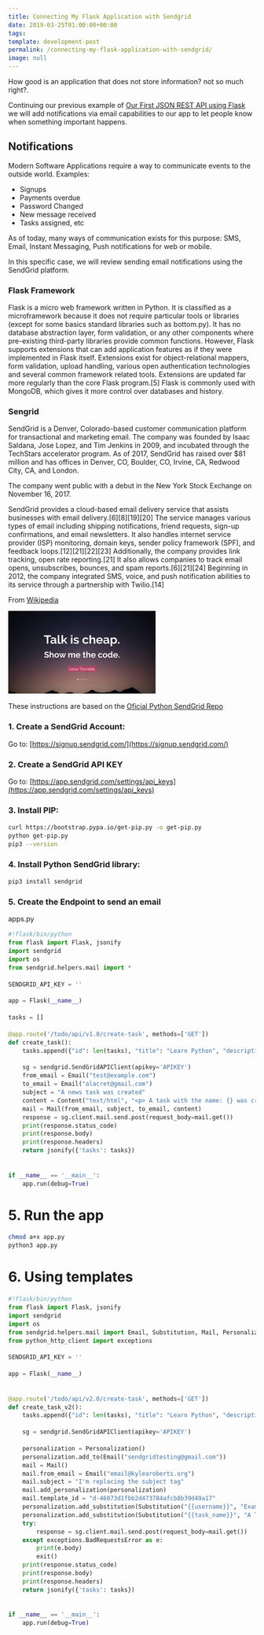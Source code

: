 ```yaml
---
title: Connecting My Flask Application with Sendgrid
date: 2019-03-25T01:00:00+00:00
tags: 
template: development-post
permalink: /connecting-my-flask-application-with-sendgrid/
image: null
---
```


How good is an application that does not store information? not so much right?. 

Continuing our previous example of [Our First JSON REST API using Flask](https://cobuildlab.com/development-blog/my-first-json-rest-api-with-flask/) we will add notifications via email capabilities to our app to let people know when something important happens.

## Notifications

Modern Software Applications require a way to communicate events to the outside world. Examples: 

- Signups
- Payments overdue
- Password Changed
- New message received
- Tasks assigned, etc

As of today, many ways of communication exists for this purpose: SMS, Email, Instant Messaging, Push notifications for web or mobile.


In this specific case, we will review sending email notifications using the SendGrid platform.


### Flask Framework

Flask is a micro web framework written in Python. It is classified as a microframework because it does not require particular tools or libraries (except for some basics standard libraries such as bottom.py). It has no database abstraction layer, form validation, or any other components where pre-existing third-party libraries provide common functions. However, Flask supports extensions that can add application features as if they were implemented in Flask itself. Extensions exist for object-relational mappers, form validation, upload handling, various open authentication technologies and several common framework related tools. Extensions are updated far more regularly than the core Flask program.[5] Flask is commonly used with MongoDB, which gives it more control over databases and history. 


### Sengrid

SendGrid is a Denver, Colorado-based customer communication platform for transactional and marketing email. The company was founded by Isaac Saldana, Jose Lopez, and Tim Jenkins in 2009, and incubated through the TechStars accelerator program. As of 2017, SendGrid has raised over $81 million and has offices in Denver, CO, Boulder, CO, Irvine, CA, Redwood City, CA, and London.

The company went public with a debut in the New York Stock Exchange on November 16, 2017.

SendGrid provides a cloud-based email delivery service that assists businesses with email delivery.[6][8][19][20] The service manages various types of email including shipping notifications, friend requests, sign-up confirmations, and email newsletters. It also handles internet service provider (ISP) monitoring, domain keys, sender policy framework (SPF), and feedback loops.[12][21][22][23] Additionally, the company provides link tracking, open rate reporting.[21] It also allows companies to track email opens, unsubscribes, bounces, and spam reports.[6][21][24] Beginning in 2012, the company integrated SMS, voice, and push notification abilities to its service through a partnership with Twilio.[14]

From [Wikipedia](https://en.wikipedia.org/wiki/SendGrid)

![Show me the code](./media/show-me-the-code.jpeg)


These instructions are based on the [Oficial Python SendGrid Repo](https://github.com/sendgrid/sendgrid-python)

### 1. Create a SendGrid Account:

Go to: [https://signup.sendgrid.com/](https://signup.sendgrid.com/)


### 2. Create a SendGrid API KEY

Go to: [https://app.sendgrid.com/settings/api_keys](https://app.sendgrid.com/settings/api_keys)


### 3. Install PIP:

```bash
curl https://bootstrap.pypa.io/get-pip.py -o get-pip.py
python get-pip.py
pip3 --version
```

### 4. Install Python SendGrid library:

```bash
pip3 install sendgrid
```

### 5. Create the Endpoint to send an email

apps.py

```python
#!flask/bin/python
from flask import Flask, jsonify
import sendgrid
import os
from sendgrid.helpers.mail import *

SENDGRID_API_KEY = ''

app = Flask(__name__)

tasks = []

@app.route('/todo/api/v1.0/create-task', methods=['GET'])
def create_task():
    tasks.append({"id": len(tasks), "title": "Learn Python", "description": "Start with Flask first", "done": False})

    sg = sendgrid.SendGridAPIClient(apikey='APIKEY')
    from_email = Email("test@example.com")
    to_email = Email("alacret@gmail.com")
    subject = "A news task was created"
    content = Content("text/html", "<p> A task with the name: {} was created </p>")
    mail = Mail(from_email, subject, to_email, content)
    response = sg.client.mail.send.post(request_body=mail.get())
    print(response.status_code)
    print(response.body)
    print(response.headers)
    return jsonify({'tasks': tasks})


if __name__ == '__main__':
    app.run(debug=True)
```

# 5. Run the app

```sh
chmod a+x app.py
python3 app.py
```

# 6. Using templates

```python
#!flask/bin/python
from flask import Flask, jsonify
import sendgrid
import os
from sendgrid.helpers.mail import Email, Substitution, Mail, Personalization
from python_http_client import exceptions

SENDGRID_API_KEY = ''

app = Flask(__name__)


@app.route('/todo/api/v2.0/create-task', methods=['GET'])
def create_task_v2():
    tasks.append({"id": len(tasks), "title": "Learn Python", "description": "Start with Flask first", "done": False})

    sg = sendgrid.SendGridAPIClient(apikey='APIKEY')

    personalization = Personalization()
    personalization.add_to(Email("sendgridtesting@gmail.com"))
    mail = Mail()
    mail.from_email = Email("email@kylearoberts.org")
    mail.subject = "I'm replacing the subject tag"
    mail.add_personalization(personalization)
    mail.template_id = "d-46073d1fbb2d473784afcb8b39d49a17"
    personalization.add_substitution(Substitution("{{username}}", "Example User"))
    personalization.add_substitution(Substitution("{{task_name}}", "A Task"))
    try:
        response = sg.client.mail.send.post(request_body=mail.get())
    except exceptions.BadRequestsError as e:
        print(e.body)
        exit()
    print(response.status_code)
    print(response.body)
    print(response.headers)
    return jsonify({'tasks': tasks})


if __name__ == '__main__':
    app.run(debug=True)









```